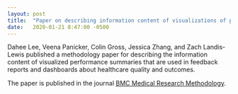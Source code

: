 ```yaml
---
layout: post
title:  "Paper on describing information content of visualizations of performance summaries"
date:   2020-01-21 8:47:00 -0500
---
```


Dahee Lee, Veena Panicker, Colin Gross, Jessica Zhang, and Zach Landis-Lewis published a methodology paper for describing the information content of visualized performance summaries that are used in feedback reports and dashboards about healthcare quality and outcomes. 

The paper is published in the journal [BMC Medical Research Methodology](https://bmcmedresmethodol.biomedcentral.com/articles/10.1186/s12874-020-00951-x).

